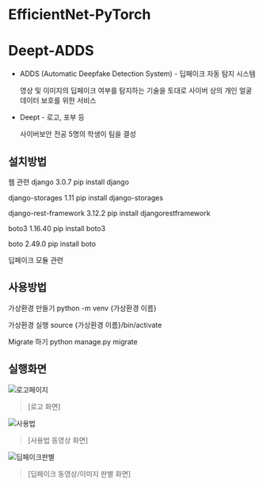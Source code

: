 # EfficientNet-PyTorch

# Deept-ADDS
- ADDS (Automatic Deepfake Detection System) - 딥페이크 자동 탐지 시스템

    영상 및 이미지의 딥페이크 여부를 탐지하는 기술을 토대로 사이버 상의 개인 얼굴 데이터 보호를 위한 서비스

- Deept - 로고, 포부 등

    사이버보안 전공 5명의 학생이 팀을 결성

## 설치방법
웹 관련
django 3.0.7
pip install django

django-storages 1.11
pip install django-storages

django-rest-framework 3.12.2
pip install djangorestframework

boto3 1.16.40
pip install boto3

boto 2.49.0
pip install boto

딥페이크 모듈 관련

## 사용방법
가상환경 만들기
python -m venv {가상환경 이름}

가상환경 실행
source {가상환경 이름}/bin/activate

Migrate 하기
python manage.py migrate


## 실행화면

![로고페이지](https://user-images.githubusercontent.com/49579003/102734322-e7480b80-4382-11eb-9c91-974553083c0f.png)
> [로고 화면]

![사용법](https://user-images.githubusercontent.com/49579003/102734566-7f45f500-4383-11eb-9da5-3d30fe8a2f3e.png)
> [사용법 동영상 화면]

![딥페이크판별](https://user-images.githubusercontent.com/49579003/102734482-40b03a80-4383-11eb-8b98-afb58e955935.png)
> [딥페이크 동영상/이미지 판별 화면]
